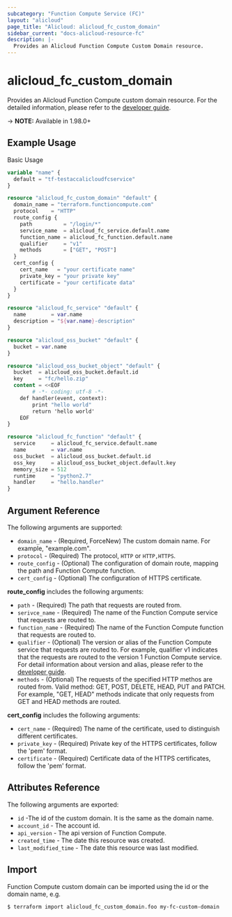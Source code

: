 ```yaml
---
subcategory: "Function Compute Service (FC)"
layout: "alicloud"
page_title: "Alicloud: alicloud_fc_custom_domain"
sidebar_current: "docs-alicloud-resource-fc"
description: |-
  Provides an Alicloud Function Compute Custom Domain resource. 
---
```


# alicloud\_fc\_custom_domain

Provides an Alicloud Function Compute custom domain resource. 
 For the detailed information, please refer to the [developer guide](https://www.alibabacloud.com/help/doc-detail/90759.htm).

-> **NOTE:** Available in 1.98.0+


## Example Usage

Basic Usage

```terraform
variable "name" {
  default = "tf-testaccalicloudfcservice"
}

resource "alicloud_fc_custom_domain" "default" {
  domain_name = "terraform.functioncompute.com"
  protocol    = "HTTP"
  route_config {
    path          = "/login/*"
    service_name  = alicloud_fc_service.default.name
    function_name = alicloud_fc_function.default.name
    qualifier     = "v1"
    methods       = ["GET", "POST"]
  }
  cert_config {
    cert_name   = "your certificate name"
    private_key = "your private key"
    certificate = "your certificate data"
  }
}

resource "alicloud_fc_service" "default" {
  name        = var.name
  description = "${var.name}-description"
}

resource "alicloud_oss_bucket" "default" {
  bucket = var.name
}

resource "alicloud_oss_bucket_object" "default" {
  bucket  = alicloud_oss_bucket.default.id
  key     = "fc/hello.zip"
  content = <<EOF
		# -*- coding: utf-8 -*-
	def handler(event, context):
		print "hello world"
		return 'hello world'
	EOF
}

resource "alicloud_fc_function" "default" {
  service     = alicloud_fc_service.default.name
  name        = var.name
  oss_bucket  = alicloud_oss_bucket.default.id
  oss_key     = alicloud_oss_bucket_object.default.key
  memory_size = 512
  runtime     = "python2.7"
  handler     = "hello.handler"
}
```

## Argument Reference

The following arguments are supported:

* `domain_name` - (Required, ForceNew) The custom domain name. For example, "example.com".
* `protocol` - (Required) The protocol, `HTTP` or `HTTP,HTTPS`.
* `route_config` - (Optional) The configuration of domain route, mapping the path and Function Compute function.
* `cert_config` - (Optional) The configuration of HTTPS certificate.


**route_config** includes the following arguments:

* `path` - (Required) The path that requests are routed from.
* `serivce_name` - (Required) The name of the Function Compute service that requests are routed to. 
* `function_name` - (Required) The name of the Function Compute function that requests are routed to.
* `qualifier` - (Optional) The version or alias of the Function Compute service that requests are routed to. For example, qualifier v1 indicates that the requests are routed to the version 1 Function Compute service. For detail information about version and alias, please refer to the [developer guide](https://www.alibabacloud.com/help/doc-detail/96464.htm).
* `methods` - (Optional) The requests of the specified HTTP methos are routed from. Valid method: GET, POST, DELETE, HEAD, PUT and PATCH. For example, "GET, HEAD" methods indicate that only requests from GET and HEAD methods are routed.

**cert_config** includes the following arguments:

* `cert_name` - (Required) The name of the certificate, used to distinguish different certificates.
* `private_key` - (Required) Private key of the HTTPS certificates, follow the 'pem' format.
* `certificate` - (Required) Certificate data of the HTTPS certificates, follow the 'pem' format.

## Attributes Reference

The following arguments are exported:

* `id` -The id of the custom domain. It is the same as the domain name.
* `account_id` - The account id.
* `api_version` - The api version of Function Compute.
* `created_time` - The date this resource was created.
* `last_modified_time` - The date this resource was last modified.

## Import

Function Compute custom domain can be imported using the id or the domain name, e.g.

```shell
$ terraform import alicloud_fc_custom_domain.foo my-fc-custom-domain
```
